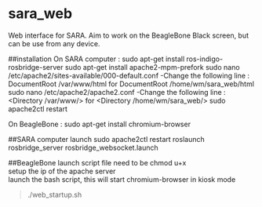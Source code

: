 # sara_web
Web interface for SARA. Aim to work on the BeagleBone Black screen, but can be use from any device.

##installation
On SARA computer :
sudo apt-get install ros-indigo-rosbridge-server
sudo apt-get install apache2-mpm-prefork
sudo nano /etc/apache2/sites-available/000-default.conf
-Change the following line : DocumentRoot /var/www/html for DocumentRoot /home/wm/sara_web/html
sudo nano /etc/apache2/apache2.conf
-Change the following line : <Directory /var/www/> for <Directory /home/wm/sara_web/>
sudo apache2ctl restart
 
On BeagleBone :
sudo apt-get install chromium-browser

##SARA computer launch 
sudo apache2ctl restart
roslaunch rosbridge_server rosbridge_websocket.launch

##BeagleBone launch
script file need to be chmod u+x </br>
setup the ip of the apache server</br>
launch the bash script, this will start chromium-browser in kiosk mode </br>

> ./web_startup.sh

